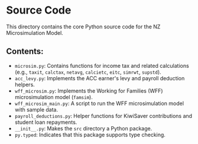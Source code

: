 # Source Code

This directory contains the core Python source code for the NZ Microsimulation Model.

## Contents:

*   `microsim.py`: Contains functions for income tax and related calculations (e.g., `taxit`, `calctax`, `netavg`, `calcietc`, `eitc`, `simrwt`, `supstd`).
*   `acc_levy.py`: Implements the ACC earner's levy and payroll deduction helpers.
*   `wff_microsim.py`: Implements the Working for Families (WFF) microsimulation model (`famsim`).
*   `wff_microsim_main.py`: A script to run the WFF microsimulation model with sample data.
*   `payroll_deductions.py`: Helper functions for KiwiSaver contributions and student loan repayments.
*   `__init__.py`: Makes the `src` directory a Python package.
*   `py.typed`: Indicates that this package supports type checking.

